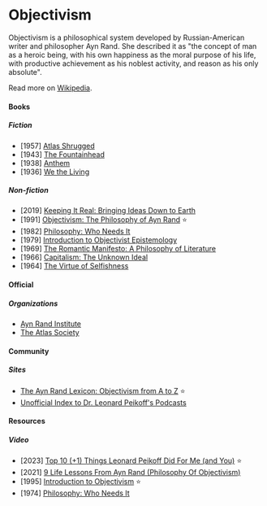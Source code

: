 # Objectivism

Objectivism is a philosophical system developed by Russian-American writer and philosopher Ayn Rand. She described it as "the concept of man as a heroic being, with his own happiness as the moral purpose of his life, with productive achievement as his noblest activity, and reason as his only absolute".

Read more on [Wikipedia](https://en.wikipedia.org/wiki/Objectivism).

#### Books

##### Fiction
- [1957] [Atlas Shrugged](https://en.wikipedia.org/wiki/Atlas_Shrugged)
- [1943] [The Fountainhead](https://en.wikipedia.org/wiki/The_Fountainhead)
- [1938] [Anthem](https://en.wikipedia.org/wiki/Anthem_(novella))
- [1936] [We the Living](https://en.wikipedia.org/wiki/We_the_Living)

##### Non-fiction
- [2019] [Keeping It Real: Bringing Ideas Down to Earth](https://bookbrainz.org/work/ef7d566d-3f77-40b5-9da3-cb2bbdaaee52)
- [1991] [Objectivism: The Philosophy of Ayn Rand](https://en.wikipedia.org/wiki/Objectivism:_The_Philosophy_of_Ayn_Rand) ⭐
- [1982] [Philosophy: Who Needs It](https://en.wikipedia.org/wiki/Philosophy:_Who_Needs_It)
- [1979] [Introduction to Objectivist Epistemology](https://en.wikipedia.org/wiki/Introduction_to_Objectivist_Epistemology)
- [1969] [The Romantic Manifesto: A Philosophy of Literature](https://en.wikipedia.org/wiki/The_Romantic_Manifesto)
- [1966] [Capitalism: The Unknown Ideal](https://en.wikipedia.org/wiki/Capitalism:_The_Unknown_Ideal)
- [1964] [The Virtue of Selfishness](https://en.wikipedia.org/wiki/The_Virtue_of_Selfishness)

#### Official

##### Organizations
- [Ayn Rand Institute](https://en.wikipedia.org/wiki/Ayn_Rand_Institute)
- [The Atlas Society](https://en.wikipedia.org/wiki/The_Atlas_Society)

#### Community

##### Sites
- [The Ayn Rand Lexicon: Objectivism from A to Z](http://aynrandlexicon.com/book/intro.html) ⭐
- [Unofficial Index to Dr. Leonard Peikoff's Podcasts](https://robertnasir.com/objectivism)

#### Resources

##### Video
- [2023] [Top 10 (+1) Things Leonard Peikoff Did For Me (and You)](https://www.youtube.com/watch?v=UU0oXMSHiN4) ⭐
- [2021] [9 Life Lessons From Ayn Rand (Philosophy Of Objectivism)](https://www.youtube.com/watch?v=e8ClqNsVro4)
- [1995] [Introduction to Objectivism](https://www.youtube.com/watch?v=hlJD0i_WwdQ) ⭐
- [1974] [Philosophy: Who Needs It](https://www.youtube.com/watch?v=rXtS4FpW3mM)
